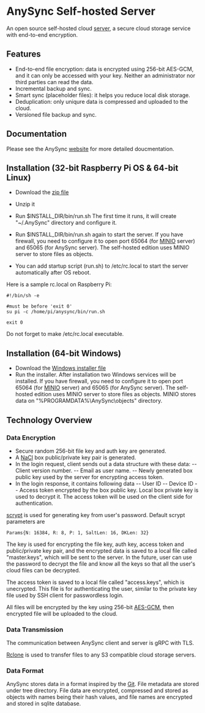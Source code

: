 # AnySync Self-hosted Server

An open source self-hosted cloud [server](https://anysync.net), a secure cloud storage service with end-to-end encryption.

## Features
- End-to-end file encryption: data is encrypted using 256-bit AES-GCM, and it can only be accessed with your key. Neither an administrator nor third parties can read the data.
- Incremental backup and sync.
- Smart sync (placeholder files): it helps you reduce local disk storage.
- Deduplication: only uniqure data is compressed and uploaded to the cloud.
- Versioned file backup and sync.

## Documentation
                                 
Please see the AnySync [website](https://anysync.net/documentation/index.html) for more detailed doucmentation.

## Installation (32-bit Raspberry Pi OS &amp; 64-bit Linux)

- Download the [zip file](https://github.com/anysync/server/releases)
- Unzip it
- Run $INSTALL_DIR/bin/run.sh
  The first time it runs, it will create "~/.AnySync" directory and configure it.

- Run $INSTALL_DIR/bin/run.sh again to start the server.
  If you have firewall, you need to configure it to open port 65064 (for [MINIO](https://github.com/minio/) server) and 65065 (for AnySync server). The
  self-hosted edition uses MINIO server to store files as objects.

- You can add startup script (run.sh) to /etc/rc.local to start the server automatically after OS reboot.

Here is a sample rc.local on Raspberry Pi:
```
#!/bin/sh -e

#must be before 'exit 0'
su pi -c /home/pi/anysync/bin/run.sh

exit 0

```

Do not forget to make /etc/rc.local executable.

## Installation (64-bit Windows)

- Download the [Windows installer file](https://github.com/anysync/server/releases)
- Run the installer. After installation two Windows services will be installed. 
  If you have firewall, you need to configure it to open port 65064 (for [MINIO](https://github.com/minio/) server) and 65065 (for AnySync server). The
  self-hosted edition uses MINIO server to store files as objects. MINIO stores data on "%PROGRAMDATA%\AnySync\objects" directory.

## Technology Overview

### Data Encryption
- Secure random 256-bit file key and auth key are generated.
- A [NaCl](https://en.wikipedia.org/wiki/NaCl_(software)) box public/private key pair is generated.
- In the login request, client sends out a data structure with these data:
-- Client version number.
-- Email as user name.
-- Newly generated box public key used by the server for encrypting access token.
- In the login response, it contains following data
-- User ID
-- Device ID
-- Access token encrypted by the box public key. Local box private key is used to decrypt it. The access token will be used on the client side for authentication.

[scrypt](https://en.wikipedia.org/wiki/Scrypt "scrypt") is used for generating key from user's password. Default scrypt parameters are 

`Params{N: 16384, R: 8, P: 1, SaltLen: 16, DKLen: 32}`

The key is used for encrypting the file key, auth key, access token and public/private key pair, and the encrypted data is saved to a local file called "master.keys", which will be sent to the server. In the future, user can use the password to decrypt the file and know all the keys so that all the user's cloud files can be decrypted.

The access token is saved to a local file called "access.keys", which is unecrypted. This file is for authenticating the user, similar to the private key file used by SSH client for passwordless login.

All files will be encrypted by the key using 256-bit [AES-GCM](https://en.wikipedia.org/wiki/Galois/Counter_Mode "AES-GCM"), then encrypted file will be uploaded to the cloud.

### Data Transmission

The communication between AnySync client and server is gRPC with TLS.

[Rclone](https://github.com/rclone/rclone) is used to transfer files to any S3 compatible cloud storage servers. 

### Data Format

AnySync stores data in a format inspired by the [Git](https://en.wikipedia.org/wiki/Git).
File metadata are stored under tree directory. File data are encrypted, compressed and stored as objects with names being their hash values, and file names
are encrypted and stored in sqlite database. 

